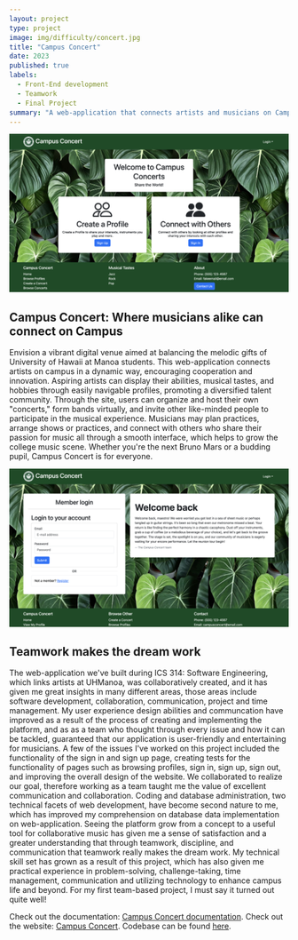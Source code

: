 ```yaml
---
layout: project
type: project
image: img/difficulty/concert.jpg
title: "Campus Concert"
date: 2023
published: true
labels:
  - Front-End development
  - Teamwork
  - Final Project
summary: "A web-application that connects artists and musicians on Campus."
---
```


<div class="text-center p-4">
  <img width="800px" src="../img/difficulty/CC-main.png" class="img-thumbnail" >
</div>

## Campus Concert: Where musicians alike can connect on Campus

Envision a vibrant digital venue aimed at balancing the melodic gifts of University of Hawaii at Manoa students. This web-application connects artists on campus in a dynamic way, encouraging cooperation and innovation. Aspiring artists can display their abilities, musical tastes, and hobbies through easily navigable profiles, promoting a diversified talent community. Through the site, users can organize and host their own "concerts," form bands virtually, and invite other like-minded people to participate in the musical experience. Musicians may plan practices, arrange shows or practices, and connect with others who share their passion for music all through a smooth interface, which helps to grow the college music scene. Whether you're the next Bruno Mars or a budding pupil, Campus Concert is for everyone.

<div class="text-center p-4">
  <img width="800px" src="../img/difficulty/CC-signin.png" class="img-thumbnail" >
</div>

## Teamwork makes the dream work

The web-application we've built during ICS 314: Software Engineering, which links artists at UHManoa, was collaboratively created, and it has given me great insights in many different areas, those areas include software development, collaboration, communication, project and time management. My user experience design abilities and communcation have improved as a result of the process of creating and implementing the platform, and as as a team who thought through every issue and how it can be tackled, guaranteed that our application is user-friendly and entertaining for musicians. A few of the issues I've worked on this project included the functionality of the sign in and sign up page, creating tests for the functionality of pages such as browsing profiles, sign in, sign up, sign out, and improving the overall design of the website. We collaborated to realize our goal, therefore working as a team taught me the value of excellent communication and collaboration. Coding and database administration, two technical facets of web development, have become second nature to me, which has improved my comprehension on database data implementation on web-application. Seeing the platform grow from a concept to a useful tool for collaborative music has given me a sense of satisfaction and a greater understanding that through teamwork, discipline, and communication that teamwork really makes the dream work. My technical skill set has grown as a result of this project, which has also given me practical experience in problem-solving, challenge-taking, time management, communication and utilizing technology to enhance campus life and beyond. For my first team-based project, I must say it turned out quite well!

Check out the documentation: [Campus Concert documentation](https://campus-concert.github.io/).
Check out the website: [Campus Concert](https://campus-concert.com/).
Codebase can be found [here](https://github.com/campus-concert/campus-concert).
